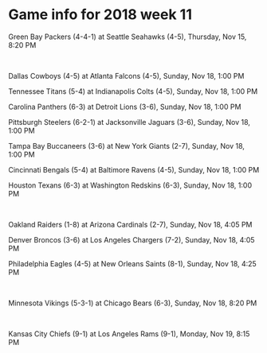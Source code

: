 # Game info for 2018 week 11

Green Bay Packers (4-4-1) at Seattle Seahawks (4-5), Thursday, Nov 15, 8:20 PM


<br/>

Dallas Cowboys (4-5) at Atlanta Falcons (4-5), Sunday, Nov 18, 1:00 PM

Tennessee Titans (5-4) at Indianapolis Colts (4-5), Sunday, Nov 18, 1:00 PM

Carolina Panthers (6-3) at Detroit Lions (3-6), Sunday, Nov 18, 1:00 PM

Pittsburgh Steelers (6-2-1) at Jacksonville Jaguars (3-6), Sunday, Nov 18, 1:00 PM

Tampa Bay Buccaneers (3-6) at New York Giants (2-7), Sunday, Nov 18, 1:00 PM

Cincinnati Bengals (5-4) at Baltimore Ravens (4-5), Sunday, Nov 18, 1:00 PM

Houston Texans (6-3) at Washington Redskins (6-3), Sunday, Nov 18, 1:00 PM


<br/>

Oakland Raiders (1-8) at Arizona Cardinals (2-7), Sunday, Nov 18, 4:05 PM

Denver Broncos (3-6) at Los Angeles Chargers (7-2), Sunday, Nov 18, 4:05 PM

Philadelphia Eagles (4-5) at New Orleans Saints (8-1), Sunday, Nov 18, 4:25 PM


<br/>

Minnesota Vikings (5-3-1) at Chicago Bears (6-3), Sunday, Nov 18, 8:20 PM


<br/>

Kansas City Chiefs (9-1) at Los Angeles Rams (9-1), Monday, Nov 19, 8:15 PM

